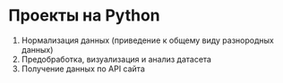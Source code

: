 # Проекты на Python

1) Нормализация данных (приведение к общему виду разнородных данных)
2) Предобработка, визуализация и анализ датасета
3) Получение данных по API сайта
